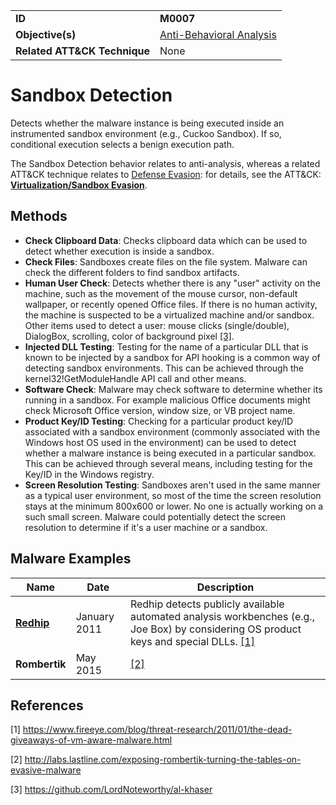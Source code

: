 |||
|---------|------------------------|
|**ID**|**M0007**|
|**Objective(s)**|[Anti-Behavioral Analysis](https://github.com/MBCProject/mbc-markdown/tree/master/anti-behavioral-analysis)|
|**Related ATT&CK Technique**|None|


Sandbox Detection
=================
Detects whether the malware instance is being executed inside an instrumented sandbox environment (e.g., Cuckoo Sandbox). If so, conditional execution selects a benign execution path.

The Sandbox Detection behavior relates to anti-analysis, whereas a related ATT&CK technique relates to [Defense Evasion](https://github.com/MBCProject/mbc-markdown/tree/master/defense-evasion): for details, see the ATT&CK: [**Virtualization/Sandbox Evasion**](https://attack.mitre.org/techniques/T1497/).

Methods
-------
* **Check Clipboard Data**: Checks clipboard data which can be used to detect whether execution is inside a sandbox.
* **Check Files**: Sandboxes create files on the file system. Malware can check the different folders to find sandbox artifacts.
* **Human User Check**: Detects whether there is any "user" activity on the machine, such as the movement of the mouse cursor, non-default wallpaper, or recently opened Office files. If there is no human activity, the machine is suspected to be a virtualized machine and/or sandbox. Other items used to detect a user: mouse clicks (single/double), DialogBox, scrolling, color of background pixel [[3]](#3).
* **Injected DLL Testing**: Testing for the name of a particular DLL that is known to be injected by a sandbox for API hooking is a common way of detecting sandbox environments. This can be achieved through the kernel32!GetModuleHandle API call and other means.
* **Software Check**: Malware may check software to determine whether its running in a sandbox. For example malicious Office documents might check Microsoft Office version, window size, or VB project name.
* **Product Key/ID Testing**: Checking for a particular product key/ID associated with a sandbox environment (commonly associated with the Windows host OS used in the environment) can be used to detect whether a malware instance is being executed in a particular sandbox. This can be achieved through several means, including testing for the Key/ID in the Windows registry. 
* **Screen Resolution Testing**: Sandboxes aren't used in the same manner as a typical user environment, so most of the time the screen resolution stays at the minimum 800x600 or lower. No one is actually working on a such small screen. Malware could potentially detect the screen resolution to determine if it's a user machine or a sandbox.

Malware Examples
----------------
|Name|Date|Description|
|-----------------------------|--------|-----------------------------|
|[**Redhip**](https://github.com/MBCProject/mbc-markdown/blob/master/xample-malware/redhip.md)|January 2011|Redhip detects publicly available automated analysis workbenches (e.g., Joe Box) by considering OS product keys and special DLLs. [[1]](#1)|
|**Rombertik**|May 2015|[[2]](#2)|

References
----------
<a name="1">[1]</a> https://www.fireeye.com/blog/threat-research/2011/01/the-dead-giveaways-of-vm-aware-malware.html 
 
<a name="2">[2]</a> http://labs.lastline.com/exposing-rombertik-turning-the-tables-on-evasive-malware

<a name="3">[3]</a> https://github.com/LordNoteworthy/al-khaser